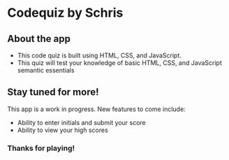 # Codequiz by Schris

## About the app
* This code quiz is built using HTML, CSS, and JavaScript.
* This quiz will test your knowledge of basic HTML, CSS, and JavaScript semantic essentials

## Stay tuned for more!
This app is a work in progress. New features to come include:
* Ability to enter initials and submit your score
* Ability to view your high scores

### Thanks for playing!
